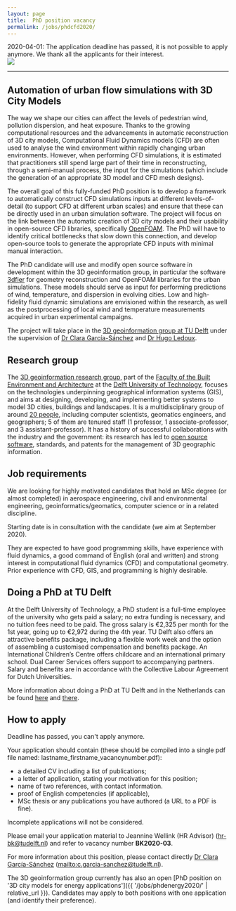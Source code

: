 ```yaml
---
layout: page
title:  PhD position vacancy
permalink: /jobs/phdcfd2020/
---
```


<div class="alert alert-danger" role="alert">2020-04-01: The application deadline has passed, it is not possible to apply anymore. We thank all the applicants for their interest.</div>

<div class="row">
	<div class="col-sm-12 col-xs-12"><img class="img-responsive" src="{{ "img/banner.jpg" }}"></div>
</div>

- - - 

## Automation of urban flow simulations with 3D City Models

The way we shape our cities can affect the levels of pedestrian wind, pollution dispersion, and heat exposure. 
Thanks to the growing computational resources and the advancements in automatic reconstruction of 3D city models, Computational Fluid Dynamics models (CFD) are often used to analyse the wind environment within rapidly changing urban environments. 
However, when performing CFD simulations, it is estimated that practitioners still spend large part of their time in reconstructing, through a semi-manual process, the input for the simulations (which include the generation of an appropriate 3D model and CFD mesh designs). 

The overall goal of this fully-funded PhD position is to develop a framework to automatically construct CFD simulations inputs at different levels-of-detail (to support CFD at different urban scales) and ensure that these can be directly used in an urban simulation software. 
The project will focus on the link between the automatic creation of 3D city models and their usability in open-source CFD libraries, specifically [OpenFOAM](https://openfoam.com). 
The PhD will have to identify critical bottlenecks that slow down this connection, and develop open-source tools to generate the appropriate CFD inputs with minimal manual interaction.

The PhD candidate will use and modify open source software in development within the 3D geoinformation group, in particular the software [3dfier](https://github.com/tudelft3d/3dfier) for geometry reconstruction and OpenFOAM libraries for the urban simulations. 
These models should serve as input for performing predictions of wind, temperature, and dispersion in evolving cities. 
Low and high-fidelity fluid dynamic simulations are envisioned within the research, as well as the postprocessing of local wind and temperature measurements acquired in urban experimental campaigns.

The project will take place in the [3D geoinformation group at TU Delft](https://3d.bk.tudelft.nl) under the supervision of [Dr Clara García-Sánchez](https://3d.bk.tudelft.nl/gsclara/) and [Dr Hugo Ledoux](https://3d.bk.tudelft.nl/hledoux).


## Research group

The [3D geoinformation research group](https://3d.bk.tudelft.nl), part of the [Faculty of the Built Environment and Architecture](http://www.bk.tudelft.nl/en) at the [Delft University of Technology](http://www.tudelft.nl), focuses on the technologies underpinning geographical information systems (GIS), and aims at designing, developing, and implementing better systems to model 3D cities, buildings and landscapes.
It is a multidisciplinary group of around [20 people](/about/), including computer scientists, geomatics engineers, and geographers; 5 of them are tenured staff (1 professor, 1 associate-professor, and 3 assistant-professor).
It has a history of successful collaborations with the industry and the government: its research has led to [open source](https://github.com/tudelft3d) [software](https://github.com/tudelft3d), standards, and patents for the management of 3D geographic information.



## Job requirements
<!-- 600 char --> 

We are looking for highly motivated candidates that hold an MSc degree (or almost completed) in aerospace engineering, civil and environmental engineering, geoinformatics/geomatics, computer science or in a related discipline. 

Starting date is in consultation with the candidate (we aim at September 2020).

They are expected to have good programming skills, have experience with fluid dynamics, a good command of English (oral and written) and strong interest in computational fluid dynamics (CFD) and computational geometry. 
Prior experience with CFD, GIS, and programming is highly desirable. 


## Doing a PhD at TU Delft

At the Delft University of Technology, a PhD student is a full-time employee of the university who gets paid a salary; no extra funding is necessary, and no tuition fees need to be paid.
The gross salary is €2,325 per month for the 1st year, going up to €2,972 during the 4th year.
TU Delft also offers an attractive benefits package, including a flexible work week and the option of assembling a customised compensation and benefits package.
An International Children’s Centre offers childcare and an international primary school. Dual Career Services offers support to accompanying partners. Salary and benefits are in accordance with the Collective Labour Agreement for Dutch Universities.

More information about doing a PhD at TU Delft and in the Netherlands can be found [here](http://www.graduateschool.tudelft.nl) and [there](http://www.studyinholland.nl/education-system/degrees/phd).

## How to apply

<!-- <div class="alert alert-info" role="alert">
Deadline to apply is 31 March 2020 at 23:00 (Amsterdam time).
</div> -->

<div class="alert alert-danger" role="alert">
Deadline has passed, you can't apply anymore.
</div>

Your application should contain (these should be compiled into a single pdf file named: lastname_firstname_vacancynumber.pdf):

  - a detailed CV including a list of publications;
  - a letter of application, stating your motivation for this position;
  - name of two references, with contact information.
  - proof of English competencies (if applicable),
  - MSc thesis or any publications you have authored (a URL to a PDF is fine).

Incomplete applications will not be considered.

Please email your application material to Jeannine Wellink (HR Advisor) (<hr-bk@tudelft.nl>) and refer to vacancy number __BK2020-03__.

For more information about this position, please contact directly [Dr Clara García-Sánchez](https://3d.bk.tudelft.nl/gsclara/) (<mailto:c.garcia-sanchez@tudelft.nl>).

The 3D geoinformation group currently has also an open [PhD position on '3D city models for energy applications']({{ '/jobs/phdenergy2020/' | relative_url }}). 
Candidates may apply to both positions with one application (and identify their preference). 